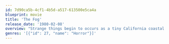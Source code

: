 ```yaml
---
id: 7d90ca5b-4cf1-4b5d-a517-613500e5ca4a
blueprint: movie
title: 'The Fog'
release_date: '1980-02-08'
overview: "Strange things begin to occurs as a tiny California coastal town prepares to commemorate its centenary. Inanimate objects spring eerily to life; Rev. Malone stumbles upon a dark secret about the town's founding; radio announcer Stevie witnesses a mystical fire; and hitchhiker Elizabeth discovers the mutilated corpse of a fisherman. Then a mysterious iridescent fog descends upon the village, and more people start to die."
genres: '[{"id": 27, "name": "Horror"}]'
---
```

